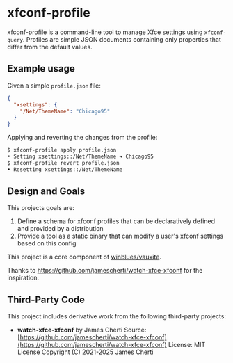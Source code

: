 # xfconf-profile

xfconf-profile is a command-line tool to manage Xfce settings using `xfconf-query`. Profiles are simple JSON documents containing only properties that differ from the default values.

## Example usage

Given a simple `profile.json` file:
```json
{
  "xsettings": {
    "/Net/ThemeName": "Chicago95"
  }
}
```
Applying and reverting the changes from the profile:
```bash
$ xfconf-profile apply profile.json
• Setting xsettings::/Net/ThemeName ➔ Chicago95
$ xfconf-profile revert profile.json
• Resetting xsettings::/Net/ThemeName
```

## Design and Goals

This projects goals are:
  1. Define a schema for xfconf profiles that can be declaratively defined and provided by a distribution
  2. Provide a tool as a static binary that can modify a user's xfconf settings based on this config

This project is a core component of [winblues/vauxite](https://github.com/winblues/vauxite).

Thanks to https://github.com/jamescherti/watch-xfce-xfconf for the inspiration. 

## Third-Party Code

This project includes derivative work from the following third-party projects:

- **watch-xfce-xfconf** by James Cherti
  Source: [https://github.com/jamescherti/watch-xfce-xfconf](https://github.com/jamescherti/watch-xfce-xfconf)
  License: MIT License
  Copyright (C) 2021-2025 James Cherti
